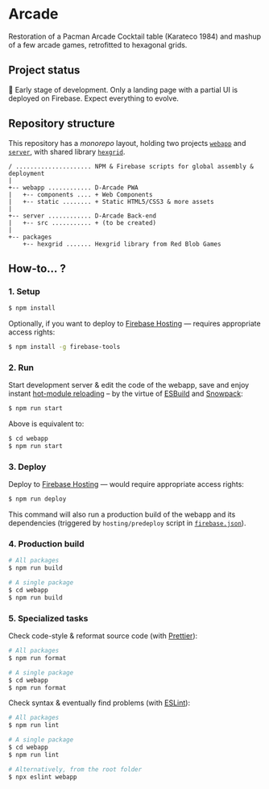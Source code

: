 # Arcade

Restoration of a Pacman Arcade Cocktail table (Karateco 1984) and mashup of a few arcade games, retrofitted to hexagonal grids. 

## Project status

🌱 Early stage of development. Only a landing page with a partial UI is deployed on Firebase. Expect everything to evolve.

## Repository structure

This repository has a _monorepo_ layout, holding two projects [`webapp`](webapp/) and [`server`](server/), with shared library [`hexgrid`](packages/hexgrid/).

```ascii
/ ..................... NPM & Firebase scripts for global assembly & deployment
|
+-- webapp ............ D-Arcade PWA
|   +-- components .... + Web Components
|   +-- static ........ + Static HTML5/CSS3 & more assets
|
+-- server ............ D-Arcade Back-end
|   +-- src ........... + (to be created)
|
+-- packages
    +-- hexgrid ....... Hexgrid library from Red Blob Games
```

## How-to… ?

### 1. Setup

```bash
$ npm install
```

Optionally, if you want to deploy to [Firebase Hosting](https://console.firebase.google.com/project/d-arcade/hosting) — requires appropriate access rights:

```bash
$ npm install -g firebase-tools
```

### 2. Run

Start development server & edit the code of the webapp, save and enjoy instant [hot-module reloading](https://www.snowpack.dev/concepts/hot-module-replacement) – by the virtue of [ESBuild](https://esbuild.github.io) and [Snowpack](https://www.snowpack.dev):

```bash
$ npm run start
```

Above is equivalent to:

```bash
$ cd webapp
$ npm run start
```

### 3. Deploy

Deploy to [Firebase Hosting](https://console.firebase.google.com/project/d-arcade/hosting) — would require appropriate access rights:

```bash
$ npm run deploy
```

This command will also run a production build of the webapp and its dependencies
(triggered by `hosting/predeploy` script in [`firebase.json`](firebase.json)).

### 4. Production build

```bash
# All packages
$ npm run build

# A single package
$ cd webapp
$ npm run build
```

### 5. Specialized tasks

Check code-style & reformat source code (with [Prettier](https://prettier.io)):

```bash
# All packages
$ npm run format

# A single package
$ cd webapp
$ npm run format
```

Check syntax & eventually find problems (with [ESLint](https://eslint.org)):

```bash
# All packages
$ npm run lint

# A single package
$ cd webapp
$ npm run lint

# Alternatively, from the root folder
$ npx eslint webapp
```